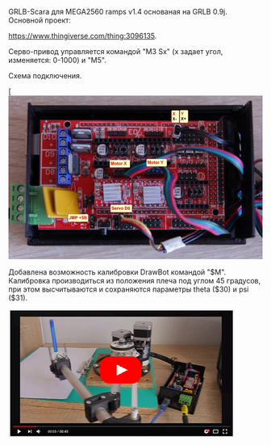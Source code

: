 

GRLB-Scara для MEGA2560 ramps v1.4 основаная на GRLB 0.9j. Основной проект:

https://www.thingiverse.com/thing:3096135.

Серво-привод управляется командой "M3 Sx" (x задает угол, изменяется: 0-1000) и "M5".

Схема подключения.

[![Подключение](https://github.com/akv47/DrawBot-ramps/blob/main/pic/connect.jpg)

Добавлена возможность калибровки DrawBot командой "$M". Калибровка производиться из положения плеча под углом 45 градусов, при этом высчитываются и сохраняются параметры theta ($30) и psi ($31).

[![](https://github.com/akv47/DrawBot-ramps/blob/main/pic/video.png)](https://youtu.be/nXxYWECz4rc)
